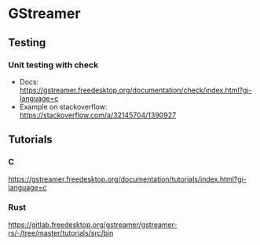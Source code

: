 # GStreamer

## Testing

### Unit testing with check

* Docs: https://gstreamer.freedesktop.org/documentation/check/index.html?gi-language=c
* Example on stackoverflow: https://stackoverflow.com/a/32145704/1390927


## Tutorials

### C

https://gstreamer.freedesktop.org/documentation/tutorials/index.html?gi-language=c

### Rust

https://gitlab.freedesktop.org/gstreamer/gstreamer-rs/-/tree/master/tutorials/src/bin
